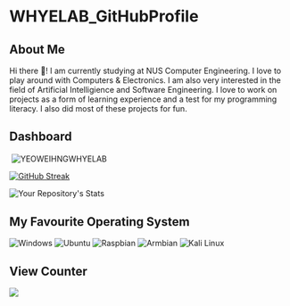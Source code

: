 # WHYELAB_GitHubProfile

## About Me
Hi there 👋! I am currently studying at NUS Computer Engineering. 
I love to play around with Computers & Electronics. I am also very interested in the field of Artificial Intelligience and Software Engineering.
I love to work on projects as a form of learning experience and a test for my programming literacy. I also did most of these projects for fun. 

## Dashboard
<p>&nbsp;<img align="center" src="https://github-readme-stats.vercel.app/api?username=YEOWEIHNGWHYELAB&show_icons=true&theme=radical&title_color=3cb480&locale=en" alt="YEOWEIHNGWHYELAB" /></p>

[![GitHub Streak](https://github-readme-streak-stats.herokuapp.com?user=YEOWEIHNGWHYELAB&theme=neon-palenight)](https://git.io/streak-stats)

![Your Repository's Stats](https://github-readme-stats.vercel.app/api/top-langs/?username=YEOWEIHNGWHYELAB&theme=blue-green)

## My Favourite Operating System 
![Windows](https://github.com/YEOWEIHNGWHYELAB/WHYELAB_GitHubProfile/blob/main/OperatingSystemIcon/windows10.png)
![Ubuntu](https://github.com/YEOWEIHNGWHYELAB/WHYELAB_GitHubProfile/blob/main/OperatingSystemIcon/ubuntu.png)
![Raspbian](https://github.com/YEOWEIHNGWHYELAB/YEOWEIHNGWHYELAB/blob/main/OperatingSystemIcon/raspbian.png)
![Armbian](https://github.com/YEOWEIHNGWHYELAB/WHYELAB_GitHubProfile/blob/main/OperatingSystemIcon/armbian.png)
![Kali Linux](https://github.com/YEOWEIHNGWHYELAB/WHYELAB_GitHubProfile/blob/main/OperatingSystemIcon/kali_linux.png)

## View Counter
<img src="https://komarev.com/ghpvc/?username=YEOWEIHNGWHYELAB">
